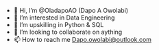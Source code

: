 - 👋 Hi, I’m @OladapoAO (Dapo A Owolabi)
- 👀 I’m interested in Data Engineering 
- 🌱 I’m upskilling in Python & SQL
- 💞️ I’m looking to collaborate on aything
- 📫 How to reach me Dapo.owolabi@outlook.com

<!---
OladapoAO/OladapoAO is a ✨ special ✨ repository because its `README.md` (this file) appears on your GitHub profile.
You can click the Preview link to take a look at your changes.
--->

